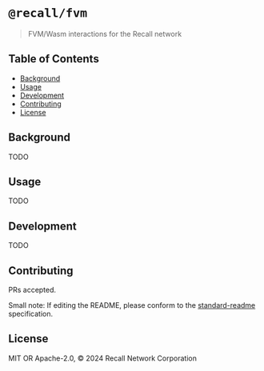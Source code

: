 # `@recall/fvm`

> FVM/Wasm interactions for the Recall network

## Table of Contents

- [Background](#background)
- [Usage](#usage)
- [Development](#development)
- [Contributing](#contributing)
- [License](#license)

## Background

TODO

## Usage

TODO

## Development

TODO

## Contributing

PRs accepted.

Small note: If editing the README, please conform to
the [standard-readme](https://github.com/RichardLitt/standard-readme) specification.

## License

MIT OR Apache-2.0, © 2024 Recall Network Corporation
